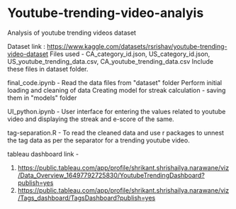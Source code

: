 # Youtube-trending-video-analyis

Analysis of youtube trending videos dataset

Dataset link : https://www.kaggle.com/datasets/rsrishav/youtube-trending-video-dataset
Files used - CA_category_id.json, US_category_id.json, US_youtube_trending_data.csv, CA_youtube_trending_data.csv
Include these files in dataset folder.
              
final_code.ipynb - 
  Read the data files from "dataset" folder 
  Perform initial loading and cleaning of data
  Creating model for streak calculation - saving them in "models" folder
  
UI_python.ipynb - 
  User interface for entering the values related to youtube video and displaying the streak and e-score of the same.

tag-separation.R -
  To read the cleaned data and use r packages to unnest the tag data as per the separator for a trending youtube video.

tableau dashboard link - 
  1. https://public.tableau.com/app/profile/shrikant.shrishailya.narawane/viz/Data_Overview_16497792725830/YoutubeTrendingDashboard?publish=yes
  2. https://public.tableau.com/app/profile/shrikant.shrishailya.narawane/viz/Tags_dashboard/TagsDashboard?publish=yes 
  

